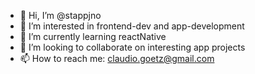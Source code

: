 - 👋 Hi, I’m @stappjno
- 👀 I’m interested in frontend-dev and app-development
- 🌱 I’m currently learning reactNative
- 💞️ I’m looking to collaborate on interesting app projects
- 📫 How to reach me: claudio.goetz@gmail.com

<!---
stappjno/stappjno is a ✨ special ✨ repository because its `README.md` (this file) appears on your GitHub profile.
You can click the Preview link to take a look at your changes.
--->
